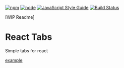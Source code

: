[![npm](https://img.shields.io/badge/npm-v3.8.6-blue.svg)]() [![node](https://img.shields.io/badge/node-v6.10.0-blue.svg)]() [![JavaScript Style Guide](https://img.shields.io/badge/code_style-standard-brightgreen.svg)](https://standardjs.com) [![Build Status](https://travis-ci.org/scottjustin5000/react-tabs.svg?branch=master)](https://travis-ci.org/scottjustin5000/react-tabs)

[WIP Readme]

# React Tabs
Simple tabs for react

[example](https://codepen.io/scottjustin5000/pen/gRagEv)

